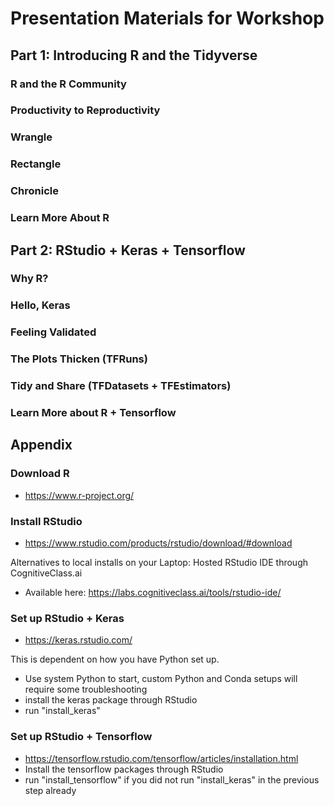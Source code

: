 # Presentation Materials for Workshop

## Part 1: Introducing R and the Tidyverse

### R and the R Community

### Productivity to Reproductivity

### Wrangle

### Rectangle

### Chronicle

### Learn More About R

## Part 2: RStudio + Keras + Tensorflow

### Why R?

### Hello, Keras

### Feeling Validated

### The Plots Thicken (TFRuns)

### Tidy and Share (TFDatasets + TFEstimators)

### Learn More about R + Tensorflow
 
## Appendix
 
### Download R

 * https://www.r-project.org/

### Install RStudio

 * https://www.rstudio.com/products/rstudio/download/#download

Alternatives to local installs on your Laptop:
Hosted RStudio IDE through CognitiveClass.ai 
 * Available here: https://labs.cognitiveclass.ai/tools/rstudio-ide/ 
 
### Set up RStudio + Keras

 * https://keras.rstudio.com/

This is dependent on how you have Python set up.
 * Use system Python to start, custom Python and Conda setups will require some troubleshooting
 * install the keras package through RStudio
 * run "install_keras"
 
 ### Set up RStudio + Tensorflow
  
  * https://tensorflow.rstudio.com/tensorflow/articles/installation.html
  * Install the tensorflow packages through RStudio
  * run "install_tensorflow" if you did not run "install_keras" in the previous step already
